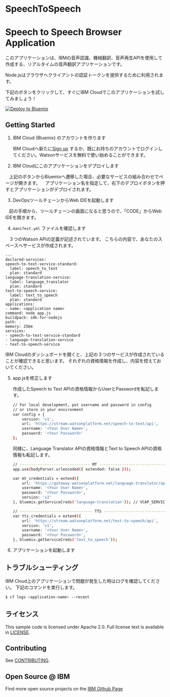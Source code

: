# SpeechToSpeech
# Speech to Speech Browser Application

  このアプリケーションは、IBMの音声認識、機械翻訳、音声再生APIを使用して作成する、リアルタイムの音声翻訳アプリケーションです。
  
Node.jsはブラウザへクライアントの認証トークンを提供するために利用されます。

下記のボタンをクリックして、すぐにIBM Cloudでこのアプリケーションを試してみましょう！

[![Deploy to Bluemix](https://bluemix.net/deploy/button.png)](https://bluemix.net/deploy?repository=https://github.com/taijihagino/SpeechToSpeech)

## Getting Started

1. IBM Cloud (Bluemix) のアカウントを作ります

    IBM Cloudへ新たに[Sign up][sign_up] するか、既にお持ちのアカウントでログインしてください。Watsonサービスを無料で使い始めることができます。
    
2. IBM Cloudにこのアプリケーションをデプロイします

    上記のボタンからBluemixへ遷移した場合、必要なサービスの組み合わせでページが開きます。
    アプリケーション名を指定して、右下のデプロイボタンを押すとアプリケーションがデプロイされます。

3. DevOpsツールチェーンからWeb IDEを起動します

    前の手順から、ツールチェーンの画面になると思うので、「CODE」からWeb IDEを開きます。

4. `manifest.yml` ファイルを確認します

    ３つのWatson APIの定義が記述されています。
    こちらの内容で、あなたのスペースへサービスが作成されます。

  ```none
---
declared-services:
  speech-to-text-service-standard:
    label: speech_to_text
    plan: standard
  language-translation-service:
    label: language_translator
    plan: standard
  text-to-speech-service:
    label: text_to_speech
    plan: standard	
applications:
- name: <application name>
  command: node app.js
  buildpack: sdk-for-nodejs
  path: .
  memory: 256m
  services:
  - speech-to-text-service-standard
  - language-translation-service
  - text-to-speech-service
  ```

IBM Cloudのダッシュボードを開くと、上記の３つのサービスが作成されていることが確認できると思います。
それぞれの資格情報を作成し、内容を控えておいてください。

5. app.jsを修正します

    作成したSpeech to Text APIの資格情報からUserとPasswordを転記します。
    ```sh
    // For local development, put username and password in config
    // or store in your environment
    var config = {
        version: 'v1',
        url: 'https://stream.watsonplatform.net/speech-to-text/api',
        username: '<Your User Name>',
        password: '<Your Password>'
    };
    ```

    同様に、Language Translator APIの資格情報とText to Speech APIの資格情報も転記します。
    ```sh
    // ------------------------------- MT ---------------------------------
    app.use(bodyParser.urlencoded({ extended: false }));

    var mt_credentials = extend({
        url: 'https://gateway.watsonplatform.net/language-translator/api',
        username: '<Your User Name>',
        password: '<Your Password>',
        version: 'v2'
    }, bluemix.getServiceCreds('language-translation')); // VCAP_SERVICES

    ```

    ```sh
    // -------------------------------- TTS ---------------------------------
    var tts_credentials = extend({
        url: 'https://stream.watsonplatform.net/text-to-speech/api',
        version: 'v1',
        username: '<Your User Name>',
        password: '<Your Password>',
    }, bluemix.getServiceCreds('text_to_speech'));

    ```


5. アプリケーションを起動します



## トラブルシューティング

IBM Cloud上のアプリケーションで問題が発生した時はログを確認してください。
下記のコマンドを実行します。

  ```sh
  $ cf logs <application-name> --recent
  ```

## ライセンス

  This sample code is licensed under Apache 2.0. Full license text is available in [LICENSE](LICENSE).

## Contributing

  See [CONTRIBUTING](CONTRIBUTING.md).

## Open Source @ IBM
  Find more open source projects on the [IBM Github Page](http://ibm.github.io/)

[cloud_foundry]: https://github.com/cloudfoundry/cli
[getting_started]: http://www.ibm.com/smarterplanet/us/en/ibmwatson/developercloud/doc/getting_started/
[sign_up]: https://apps.admin.ibmcloud.com/manage/trial/bluemix.html?cm_mmc=WatsonDeveloperCloud-_-LandingSiteGetStarted-_-x-_-CreateAnAccountOnBluemixCLI
